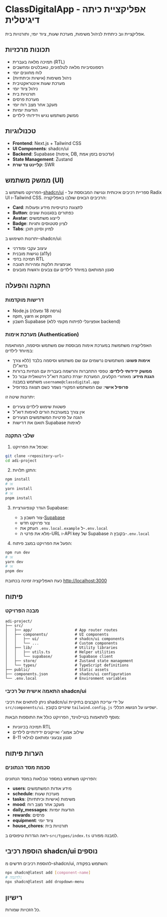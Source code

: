 # ClassDigitalApp - אפליקציית כיתה דיגיטלית

אפליקציית ווב כיתתית לניהול משימות, מערכת שעות, ציוד יומי, ותורנויות בית.

## תכונות מרכזיות

- תמיכה מלאה בעברית (RTL)
- רספונסיביות מלאה לטלפונים, טאבלטים ומחשבים
- לוח מחוונים יומי
- ניהול משימות (אישיות וכיתתיות)
- מערכת שעות אינטראקטיבית
- ניהול ציוד יומי
- תורנויות בית
- מערכת פרסים
- מעקב אחר מצב רוח יומי
- הודעות יומיות
- ממשק משתמש נגיש וידידותי לילדים

## טכנולוגיות

- **Frontend**: Next.js + Tailwind CSS
- **UI Components**: shadcn/ui
- **Backend**: Supabase (אימות, DB, עדכונים בזמן אמת)
- **State Management**: Zustand
- **קליינט צד שרת**: SWR

## ממשק משתמש (UI)

הפרויקט משתמש ב-[shadcn/ui](https://ui.shadcn.com/) - ספריית רכיבים איכותית ונגישה המבוססת על Radix UI ו-Tailwind CSS. הרכיבים הבאים שולבו באפליקציה:

- **Card**: לתצוגת כרטיסיות מידע ופעולות
- **Button**: כפתורים בסגנונות שונים
- **Avatar**: לייצוג משתמשים
- **Badge**: לציון סטטוסים ותגיות
- **Tabs**: למיון וסינון תוכן

יתרונות השימוש ב-shadcn/ui:
- עיצוב עקבי ומודרני
- נגישות מובנית (a11y)
- תמיכה בדפי RTL
- אנימציות חלקות ומהירות תגובה
- סגנון המותאם במיוחד לילדים עם צבעים ורגשות מובעים

## התקנה והפעלה

### דרישות מוקדמות

- Node.js (גרסה 18 ומעלה)
- npm, yarn או pnpm
- חשבון Supabase (אופציונלי לפיתוח מקומי ללא backend)

### מערכת אימות (Authentication)

האפליקציה משתמשת במערכת אימות מבוססת שם משתמש וסיסמה, המותאמת במיוחד לילדים:

- **אימות פשוט**: משתמשים נרשמים עם שם משתמש וסיסמה בלבד (ללא צורך בדוא"ל)
- **ממשק ידידותי לילדים**: טפסי התחברות והרשמה בעברית עם הנחיות ברורות
- **הגנת מידע**: מאחורי הקלעים, המערכת יוצרת כתובת דוא"ל וירטואלית עבור כל משתמש במבנה `username@classdigital.app`
- **פרופיל אישי**: שם המשתמש המקורי נשמר כשם תצוגה בפרופיל

יתרונות שיטה זו:
- פשטות שימוש לילדים צעירים
- אין צורך במעורבות הורים לאימות דוא"ל
- הגנה על פרטיות המשתמשים הצעירים
- תואם את דרישות Supabase לאימות

### שלבי התקנה

1. שכפל את הפרויקט:

```bash
git clone <repository-url>
cd adi-project
```

2. התקן תלויות:

```bash
npm install
# או
yarn install
# או
pnpm install
```

3. הגדר קונפיגורציית Supabase:
   - צור חשבון ב-[Supabase](https://supabase.io/)
   - צור פרויקט חדש
   - העתק את `.env.local.example` ל-`.env.local`
   - מלא את פרטי ה-URL ו-API key של Supabase בקובץ ה-`.env.local`

4. הפעל את הפרויקט במצב פיתוח:

```bash
npm run dev
# או
yarn dev
# או
pnpm dev
```

כעת האפליקציה זמינה בכתובת [http://localhost:3000](http://localhost:3000)

## פיתוח

### מבנה הפרויקט

```
adi-project/
├── src/
│   ├── app/                   # App router routes
│   ├── components/            # UI components
│   │   ├── ui/                # shadcn/ui components
│   │   └── ...                # Custom components
│   ├── lib/                   # Utility libraries
│   │   ├── utils.ts           # Helper utilities
│   │   └── supabase/          # Supabase client
│   ├── store/                 # Zustand state management
│   └── types/                 # TypeScript definitions
├── public/                    # Static assets
├── components.json            # shadcn/ui configuration
└── .env.local                 # Environment variables
```

### התאמה אישית של רכיבי shadcn/ui

ניתן להתאים את רכיבי shadcn/ui על ידי עריכת הקבצים בתיקיית `src/components/ui`. שינויים בקובץ `tailwind.config.js` ישפיעו על הנושא הכללי.

מוסף להתאמות בטיילווינד, הפרויקט כולל את התוספות הבאות:
- תמיכה בכיווניות RTL
- שילוב אמוג'י ואייקונים ידידותיים לילדים
- סגנון צבעוני ומותאם לגילאי 8-11

## הערות פיתוח

### סכמת מסד הנתונים

הפרויקט משתמש במספר טבלאות במסד הנתונים:

- **users**: מידע אודות המשתמשים
- **schedule**: מערכת שעות
- **tasks**: משימות (אישיות וכיתתיות)
- **mood**: מעקב אחר מצב רוח
- **daily_messages**: הודעות יומיות
- **rewards**: פרסים
- **equipment**: ציוד יומי
- **house_chores**: תורנויות בית

ראה הגדרות טיפוסים ב-`src/types/index.ts` למבנה מפורט.

## הוספת רכיבי shadcn/ui נוספים

להוספת רכיבים חדשים מ-shadcn/ui, השתמש בפקודה:

```bash
npx shadcn@latest add [component-name]
# לדוגמה:
npx shadcn@latest add dropdown-menu
```

## רישיון

כל הזכויות שמורות.
